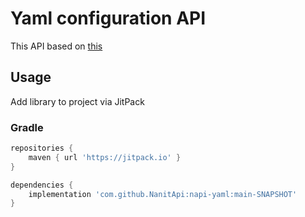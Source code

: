 # Yaml configuration API

This API based on [this](https://mvnrepository.com/artifact/org.spongepowered/configurate-yaml/3.7.2)

## Usage

Add library to project via JitPack

### Gradle

```groovy
repositories {
    maven { url 'https://jitpack.io' }
}

dependencies {
    implementation 'com.github.NanitApi:napi-yaml:main-SNAPSHOT'
}
```